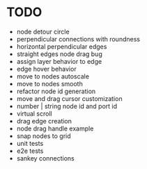 # TODO

- node detour circle
- perpendicular connections with roundness
- horizontal perpendicular edges
- straight edges node drag bug
- assign layer behavior to edge
- edge hover behavior
- move to nodes autoscale
- move to nodes smooth
- refactor node id generation
- move and drag cursor customization
- number | string node id and port id
- virtual scroll
- drag edge creation
- node drag handle example
- snap nodes to grid
- unit tests
- e2e tests
- sankey connections
